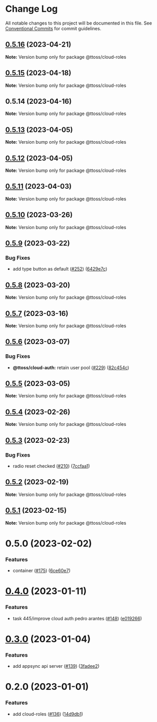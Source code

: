 # Change Log

All notable changes to this project will be documented in this file.
See [Conventional Commits](https://conventionalcommits.org) for commit guidelines.

## [0.5.16](https://github.com/ttoss/ttoss/compare/@ttoss/cloud-roles@0.5.15...@ttoss/cloud-roles@0.5.16) (2023-04-21)

**Note:** Version bump only for package @ttoss/cloud-roles

## [0.5.15](https://github.com/ttoss/ttoss/compare/@ttoss/cloud-roles@0.5.14...@ttoss/cloud-roles@0.5.15) (2023-04-18)

**Note:** Version bump only for package @ttoss/cloud-roles

## 0.5.14 (2023-04-16)

**Note:** Version bump only for package @ttoss/cloud-roles

## [0.5.13](https://github.com/ttoss/ttoss/compare/@ttoss/cloud-roles@0.5.12...@ttoss/cloud-roles@0.5.13) (2023-04-05)

**Note:** Version bump only for package @ttoss/cloud-roles

## [0.5.12](https://github.com/ttoss/ttoss/compare/@ttoss/cloud-roles@0.5.11...@ttoss/cloud-roles@0.5.12) (2023-04-05)

**Note:** Version bump only for package @ttoss/cloud-roles

## [0.5.11](https://github.com/ttoss/ttoss/compare/@ttoss/cloud-roles@0.5.10...@ttoss/cloud-roles@0.5.11) (2023-04-03)

**Note:** Version bump only for package @ttoss/cloud-roles

## [0.5.10](https://github.com/ttoss/ttoss/compare/@ttoss/cloud-roles@0.5.9...@ttoss/cloud-roles@0.5.10) (2023-03-26)

**Note:** Version bump only for package @ttoss/cloud-roles

## [0.5.9](https://github.com/ttoss/ttoss/compare/@ttoss/cloud-roles@0.5.8...@ttoss/cloud-roles@0.5.9) (2023-03-22)

### Bug Fixes

- add type button as default ([#252](https://github.com/ttoss/ttoss/issues/252)) ([6429e7c](https://github.com/ttoss/ttoss/commit/6429e7c30e286a98316de9b109129c1b094f6680))

## [0.5.8](https://github.com/ttoss/ttoss/compare/@ttoss/cloud-roles@0.5.7...@ttoss/cloud-roles@0.5.8) (2023-03-20)

**Note:** Version bump only for package @ttoss/cloud-roles

## [0.5.7](https://github.com/ttoss/ttoss/compare/@ttoss/cloud-roles@0.5.6...@ttoss/cloud-roles@0.5.7) (2023-03-16)

**Note:** Version bump only for package @ttoss/cloud-roles

## [0.5.6](https://github.com/ttoss/ttoss/compare/@ttoss/cloud-roles@0.5.5...@ttoss/cloud-roles@0.5.6) (2023-03-07)

### Bug Fixes

- **@ttoss/cloud-auth:** retain user pool ([#229](https://github.com/ttoss/ttoss/issues/229)) ([82c454c](https://github.com/ttoss/ttoss/commit/82c454c75baffea045b2a9d26e713e93d8da12f6))

## [0.5.5](https://github.com/ttoss/ttoss/compare/@ttoss/cloud-roles@0.5.4...@ttoss/cloud-roles@0.5.5) (2023-03-05)

**Note:** Version bump only for package @ttoss/cloud-roles

## [0.5.4](https://github.com/ttoss/ttoss/compare/@ttoss/cloud-roles@0.5.3...@ttoss/cloud-roles@0.5.4) (2023-02-26)

**Note:** Version bump only for package @ttoss/cloud-roles

## [0.5.3](https://github.com/ttoss/ttoss/compare/@ttoss/cloud-roles@0.5.2...@ttoss/cloud-roles@0.5.3) (2023-02-23)

### Bug Fixes

- radio reset checked ([#210](https://github.com/ttoss/ttoss/issues/210)) ([7ccfaa1](https://github.com/ttoss/ttoss/commit/7ccfaa12cbcd0ed9a666348a5faaa79629c727fd))

## [0.5.2](https://github.com/ttoss/ttoss/compare/@ttoss/cloud-roles@0.5.1...@ttoss/cloud-roles@0.5.2) (2023-02-19)

**Note:** Version bump only for package @ttoss/cloud-roles

## [0.5.1](https://github.com/ttoss/ttoss/compare/@ttoss/cloud-roles@0.5.0...@ttoss/cloud-roles@0.5.1) (2023-02-15)

**Note:** Version bump only for package @ttoss/cloud-roles

# 0.5.0 (2023-02-02)

### Features

- container ([#175](https://github.com/ttoss/ttoss/issues/175)) ([6ce60e7](https://github.com/ttoss/ttoss/commit/6ce60e7618818ca479d70ee1ee42cb2f02ca57b4))

# [0.4.0](https://github.com/ttoss/ttoss/compare/@ttoss/cloud-roles@0.3.0...@ttoss/cloud-roles@0.4.0) (2023-01-11)

### Features

- task 445/improve cloud auth pedro arantes ([#148](https://github.com/ttoss/ttoss/issues/148)) ([e019266](https://github.com/ttoss/ttoss/commit/e0192663adf6b5a2a82eb0743827dba5ac72f85f))

# [0.3.0](https://github.com/ttoss/ttoss/compare/@ttoss/cloud-roles@0.2.0...@ttoss/cloud-roles@0.3.0) (2023-01-04)

### Features

- add appsync api server ([#139](https://github.com/ttoss/ttoss/issues/139)) ([3fadee2](https://github.com/ttoss/ttoss/commit/3fadee2d7260cfa948f6d1156792f8d01bcdc77b))

# 0.2.0 (2023-01-01)

### Features

- add cloud-roles ([#136](https://github.com/ttoss/ttoss/issues/136)) ([14d9db1](https://github.com/ttoss/ttoss/commit/14d9db1e2ec2f559e9ac30cafe0927893443adf3))
